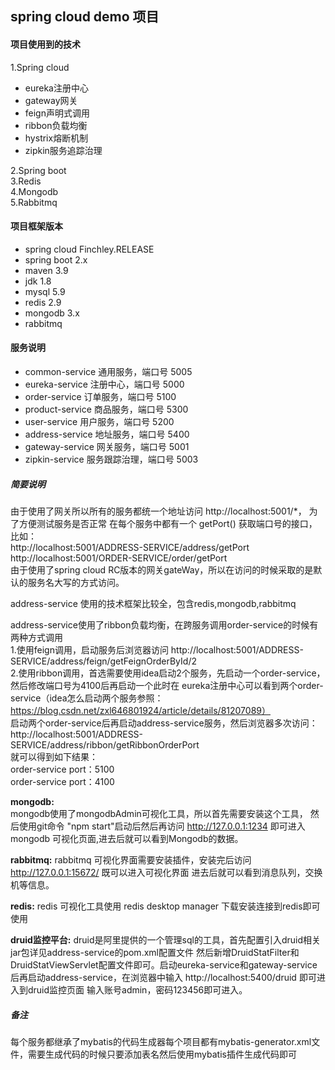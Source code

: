 spring cloud demo 项目
-
#### 项目使用到的技术
1.Spring cloud  
* eureka注册中心
* gateway网关
* feign声明式调用
* ribbon负载均衡
* hystrix熔断机制  
* zipkin服务追踪治理
    
2.Spring boot  
3.Redis  
4.Mongodb  
5.Rabbitmq

#### 项目框架版本
- spring cloud Finchley.RELEASE
- spring boot 2.x
- maven 3.9
- jdk 1.8
- mysql 5.9
- redis 2.9
- mongodb 3.x
- rabbitmq

#### 服务说明
- common-service 通用服务，端口号 5005
- eureka-service 注册中心，端口号 5000
- order-service 订单服务，端口号 5100
- product-service 商品服务，端口号 5300
- user-service 用户服务，端口号 5200
- address-service 地址服务，端口号 5400
- gateway-service 网关服务，端口号 5001
- zipkin-service 服务跟踪治理，端口号 5003



##### 简要说明
由于使用了网关所以所有的服务都统一个地址访问 http://localhost:5001/*， 为了方便测试服务是否正常
在每个服务中都有一个 getPort() 获取端口号的接口，比如：</br>
http://localhost:5001/ADDRESS-SERVICE/address/getPort </br>
http://localhost:5001/ORDER-SERVICE/order/getPort </br>
由于使用了spring cloud RC版本的网关gateWay，所以在访问的时候采取的是默认的服务名大写的方式访问。

address-service 使用的技术框架比较全，包含redis,mongodb,rabbitmq

address-service使用了ribbon负载均衡，在跨服务调用order-service的时候有两种方式调用<br/>
1.使用feign调用，启动服务后浏览器访问 http://localhost:5001/ADDRESS-SERVICE/address/feign/getFeignOrderById/2 <br/>
2.使用ribbon调用，首选需要使用idea启动2个服务，先启动一个order-service，然后修改端口号为4100后再启动一个此时在
eureka注册中心可以看到两个order-service（idea怎么启动两个服务参照：https://blog.csdn.net/zxl646801924/article/details/81207089）<br/>
启动两个order-service后再启动address-service服务，然后浏览器多次访问：<br/>
http://localhost:5001/ADDRESS-SERVICE/address/ribbon/getRibbonOrderPort <br/>
就可以得到如下结果： <br/>
order-service port：5100 <br/>
order-service port：4100 <br/>

**mongodb:**  
mongodb使用了mongodbAdmin可视化工具，所以首先需要安装这个工具，
然后使用git命令 "npm start"启动后然后再访问 http://127.0.0.1:1234 即可进入mongodb
可视化页面,进去后就可以看到Mongodb的数据。

**rabbitmq:**
rabbitmq 可视化界面需要安装插件，安装完后访问  http://127.0.0.1:15672/ 既可以进入可视化界面
进去后就可以看到消息队列，交换机等信息。

**redis:**
redis 可视化工具使用 redis desktop manager 下载安装连接到redis即可使用

**druid监控平台:**
druid是阿里提供的一个管理sql的工具，首先配置引入druid相关jar包详见address-service的pom.xml配置文件
然后新增DruidStatFilter和DruidStatViewServlet配置文件即可。启动eureka-service和gateway-service
后再启动address-service，在浏览器中输入 http://localhost:5400/druid 即可进入到druid监控页面
输入账号admin，密码123456即可进入。



##### 备注
每个服务都继承了mybatis的代码生成器每个项目都有mybatis-generator.xml文件，需要生成代码的时候只要添加表名然后使用mybatis插件生成代码即可


